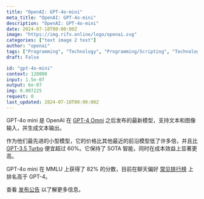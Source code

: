 ```yaml
---
title: "OpenAI: GPT-4o-mini"
meta_title: "OpenAI: GPT-4o-mini"
description: "OpenAI: GPT-4o-mini"
date: 2024-07-18T00:00:00Z
image: "https://img.rifx.online/logo/openai.svg"
categories: ["text image 2 text"]
author: "openai"
tags: ["Programming", "Technology", "Programming/Scripting", "Technology/Web"]
draft: False

id: "gpt-4o-mini"
context: 128000
input: 1.5e-07
output: 6e-07
img: 0.007225
request: 0
last_updated: 2024-07-18T00:00:00Z
---
```


GPT-4o mini 是 OpenAI 在 [GPT-4 Omni](/openai/gpt-4o) 之后发布的最新模型，支持文本和图像输入，并生成文本输出。

作为他们最先进的小型模型，它的价格比其他最近的前沿模型低了许多倍，并且比 [GPT-3.5 Turbo](/openai/gpt-3.5-turbo) 便宜超过 60%。它保持了 SOTA 智能，同时在成本效益上显著更高。

GPT-4o mini 在 MMLU 上获得了 82% 的分数，目前在聊天偏好 [常见排行榜](https://arena.lmsys.org/) 上排名高于 GPT-4。

查看 [发布公告](https://openai.com/index/gpt-4o-mini-advancing-cost-efficient-intelligence/) 以了解更多信息。

